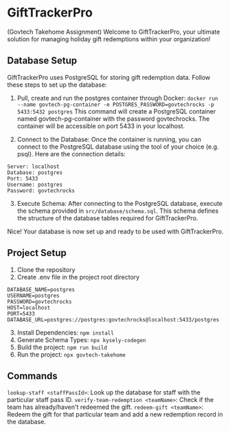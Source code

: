 # GiftTrackerPro 
(Govtech Takehome Assignment)
Welcome to GiftTrackerPro, your ultimate solution for managing holiday gift redemptions within your organization!

## Database Setup
GiftTrackerPro uses PostgreSQL for storing gift redemption data. Follow these steps to set up the database:

1. Pull, create and run the postgres container through Docker:
`docker run --name govtech-pg-container -e POSTGRES_PASSWORD=govtechrocks -p 5433:5432 postgres`
This command will create a PostgreSQL container named govtech-pg-container with the password govtechrocks. The container will be accessible on port 5433 in your localhost.

2.  Connect to the Database: Once the container is running, you can connect to the PostgreSQL database using the tool of your choice (e.g. psql). Here are the connection details:
```
Server: localhost
Database: postgres
Port: 5433
Username: postgres
Password: govtechrocks
```

3. Execute Schema: After connecting to the PostgreSQL database, execute the schema provided in `src/database/schema.sql`. This schema defines the structure of the database tables required for GiftTrackerPro.

Nice! Your database is now set up and ready to be used with GiftTrackerPro.

## Project Setup
1. Clone the repository
2. Create .env file in the project root directory
```
DATABASE_NAME=postgres
USERNAME=postgres
PASSWORD=govtechrocks
HOST=localhost
PORT=5433
DATABASE_URL=postgres://postgres:govtechrocks@localhost:5433/postgres
```
3. Install Dependencies: `npm install`
4. Generate Schema Types: `npx kysely-codegen`
5. Build the project: `npm run build`
6. Run the project: `npx govtech-takehome`

## Commands
`lookup-staff <staffPassId>`: Look up the database for staff with the particular staff pass ID.
`verify-team-redemption <teamName>`: Check if the team has already/haven't redeemed the gift.
`redeem-gift <teamName>`: Redeem the gift for that particular team and add a new redemption record in the database.

